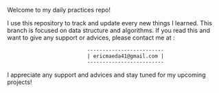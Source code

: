 Welcome to my daily practices repo!

I use this repository to track and update every new things I learned.
This branch is focused on data structure and algorithms.
If you read this and want to give any support or advices, please contact me at :

                              -------------------------
                              | ericmaeda41@gmail.com |
                              -------------------------

I appreciate any support and advices and stay tuned for my upcoming projects!
